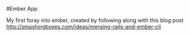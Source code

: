 #Ember App

My first foray into ember, created by following along with this blog post http://smashingboxes.com/ideas/merging-rails-and-ember-cli
